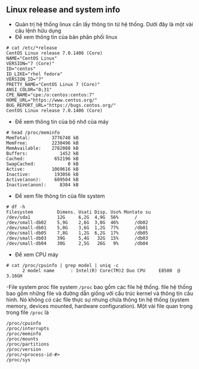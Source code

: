 ## Linux release and system info
- Quản trị hệ thống linux cần lấy thông tin từ hệ thống. Dưới đây là một vài câu lệnh hữu dụng 
- Để xem thông tin của bản phân phối linux

```
# cat /etc/*release
CentOS Linux release 7.0.1406 (Core)
NAME="CentOS Linux"
VERSION="7 (Core)"
ID="centos"
ID_LIKE="rhel fedora"
VERSION_ID="7"
PRETTY_NAME="CentOS Linux 7 (Core)"
ANSI_COLOR="0;31"
CPE_NAME="cpe:/o:centos:centos:7"
HOME_URL="https://www.centos.org/"
BUG_REPORT_URL="https://bugs.centos.org/"
CentOS Linux release 7.0.1406 (Core)
```
- Để xem thông tin của bộ nhớ của máy 
```
# head /proc/meminfo
MemTotal:        3776748 kB
MemFree:         2230496 kB
MemAvailable:    2782088 kB
Buffers:            1452 kB
Cached:           652196 kB
SwapCached:            0 kB
Active:          1069616 kB
Inactive:         193056 kB
Active(anon):     609504 kB
Inactive(anon):     8304 kB
```
- Để xem file thông tin của file system
```
# df -h
Filesystem         Dimens. Usati Disp. Uso% Montato su
/dev/sda1          12G     6,2G  4,9G  56%      /
/dev/small-db02    5,9G    2,6G  3,0G  46%      /db02
/dev/small-db01    5,0G    3,6G  1,2G  77%      /db01
/dev/small-db05    7,8G    1,2G  6,2G  17%      /db05
/dev/small-db03    39G     5,4G   32G  15%      /db03                      
/dev/small-db04    30G     2,5G   26G   9%      /db04
```
- Để xem CPU máy 
```
# cat /proc/cpuinfo | grep model | uniq -c
      2 model name      : Intel(R) Core(TM)2 Duo CPU     E8500  @ 3.16GH
```
-File system proc
 file system `/proc` bao gồm các file hệ thống. file hệ thống bao gồm những file và đường dẫn giống với cấu trúc kernel và thông tin cấu hình. Nó không có các file thực sự nhưng chứa thông tin hệ thống (system memory, devices mounted, hardware configuration). Một vài file quan trọng trong file `/proc` là
 ```
 /proc/cpuinfo
/proc/interrupts
/proc/meminfo
/proc/mounts
/proc/partitions
/proc/version
/proc/<process-id-#>
/proc/sys
```


